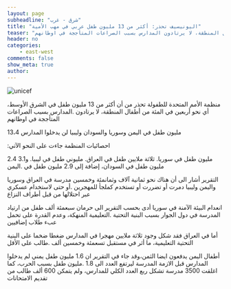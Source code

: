 ```yaml
---
layout: page
subheadline: "شرق - غرب"
title: "اليونيسيف تحذر: أكثر من 13 مليون طفل عربي في مهب الأمية"
teaser: "منظمة الأمم المتحدة للطفولة تحذر من أن أكثر من 13 مليون طفل في الشرق الأوسط، أي نحو أربعين في المئة من أطفال المنطقة، لا يرتادون المدارس بسبب الصراعات المتأججة في اوطانهم"
header: no
categories:
    - east-west
comments: false
show_meta: true
author:
---
```


<img src="{{ site.url }}/images/unicef.png" alt="unicef"/>


منظمة الأمم المتحدة للطفولة تحذر من أن أكثر من 13 مليون طفل في الشرق الأوسط، أي نحو أربعين في المئة من أطفال المنطقة، لا يرتادون .المدارس بسبب الصراعات المتأججة في اوطانهم

13،4 مليون طفل في اليمن وسوريا والسودان وليبيا لن يدخلوا المدارس

:احصائيات المنظمة جاءت على النحو الآتي

2.4  مليون طفل في سوريا. ثلاثة ملايين طفل في العراق. مليوني طفل في ليبيا. و3.1 مليون طفل في السودان، إضافة إلى 2.9 مليون طفل في .اليمن

التقرير أشار الى أن هناك نحو ثمانية آلاف وثمانمئة وخمسين مدرسة في العراق وسوريا واليمن وليبيا دمرت أو تضررت أو تستخدم كملجأ للمهجرين .أو حتى لاستخدام عسكري عبر احتلالها  من قبل أطراف النزاع

انعدام البيئة الآمنة في سوريا أدى بحسب التقرير الى حرمان سبعمئة ألف طفل من ارتياد المدرسة في دول الجوار بسبب البنية التحتية .التعليمية المنهكة، وعدم القدرة على تحمل عبء طلاب إضافيين

أما في العراق فقد شكل وجود ثلاثة ملايين مهجرا في المدارس ضغطا ضخما على البنية التحتية التعليمية، ما أثر في مستقبل  تسعمئة وخمسين ألف .طالب على الأقل

أطفال اليمن يدفعون ايضا الثمن،وقد جاء في التقرير ان 1.6 مليون طفل يمني لم يدخلوا المدارس  قبل الازمة المدرسة ليرتفع العدد الى  1.8 .مليون طفل بسبب الحرب، كما اغلقت 3500 مدرسة تشكل ربع العدد الكلي للمدارس، ولم يتمكن 600 ألف طالب من تقديم الامتحانات

